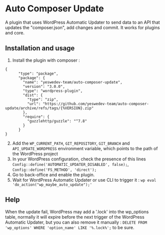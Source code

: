 # Auto Composer Update

A plugin that uses WordPress Automatic Updater to send data to an API that updates the "composer.json", add changes and commit. It works for plugins and core.

## Installation and usage

1. Install the plugin with composer :

```
{
      "type": "package",
      "package": {
        "name": "yeswedev-team/auto-composer-update",
        "version": "3.0.0",
        "type": "wordpress-plugin",
        "dist": {
          "type": "zip",
          "url": "https://github.com/yeswedev-team/auto-composer-update/archive/refs/tags/{%VERSION}.zip"
        },
        "require": {
          "guzzlehttp/guzzle": "^7.8"
        }
      }
}
```
  
2. Add the `WP_CURRENT_PATH`, `GIT_REPOSITORY`, `GIT_BRANCH` and `API_UPDATE_WORDPRESS` environment variable, which points to the path of the WordPress project
3. In your WordPress configuration, check the presence of this lines `Config::define('AUTOMATIC_UPDATER_DISABLED', false);`, `Config::define('FS_METHOD', 'direct');`
4. Go to back-office and enable the plugin.
5. Wait for WordPress Automatic Updater or use CLI to trigger it : `wp eval 'do_action("wp_maybe_auto_update");'`

## Help

When the update fail, WordPress may add a '.lock' into the wp_options table, normally it will expire before the next trigger of the WordPress Automatic Updater, but you can also remove it manually : `DELETE FROM 'wp_options' WHERE 'option_name' LIKE '%.lock%';` to be sure.
